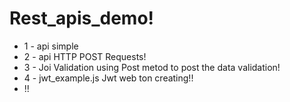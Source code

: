 ﻿# Rest_apis_demo!

* 1 - api simple 
* 2 - api HTTP POST Requests!
* 3 - Joi Validation using Post metod to post the data validation!
* 4 - jwt_example.js Jwt web ton creating!!
* !!
